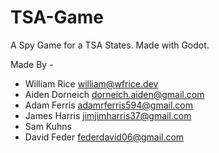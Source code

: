 # TSA-Game
A Spy Game for a TSA States. Made with Godot.

Made By -
* William Rice <william@wfrice.dev>
* Aiden Dorneich <dorneich.aiden@gmail.com>
* Adam Ferris <adamrferris594@gmail.com>
* James Harris <jimjimharris37@gmail.com>
* Sam Kuhns
* David Feder <federdavid06@gmail.com>
